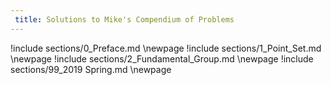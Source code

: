 ```yaml
---
 title: Solutions to Mike's Compendium of Problems
---
```



!include sections/0_Preface.md
 \newpage
!include sections/1_Point_Set.md
 \newpage
!include sections/2_Fundamental_Group.md
 \newpage
!include sections/99_2019 Spring.md
 \newpage
